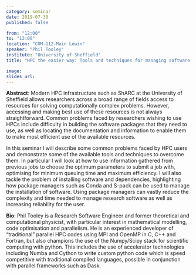 ```yaml
---
category: seminar
date: 2019-07-30
published: false

from: "12:00"
to: "13:00"
location: "COM-G12-Main Lewin"
speaker: "Phil Tooley"
institute: "University of Sheffield"
title: "HPC the easier way: Tools and techniques for managing software and making the most of your High Performance Computing resources"

image:
slides_url:
---
```


**Abstract**: Modern HPC infrastructure such as ShARC at the University of Sheffield allows researchers across a broad range of fields access to resources for solving computationally complex problems. However, accessing and making best use of these resources is not always straightforward. Common problems faced by researchers wishing to use HPCs include difficulty in building the software packages that they need to use, as well as locating the documentation and information to enable them to make most efficient use of the available resources.

In this seminar I will describe some common problems faced by HPC users and demonstrate some of the available tools and techniques to overcome them. In particular I will look at how to use information gathered from previous jobs to choose the optimum parameters to submit a job with, optimising for minimum queuing time and maximum efficiency. I will also tackle the problem of installing software and dependencies, highlighting how package managers such as Conda and S-pack can be used to manage the installation of software. Using package managers can vastly reduce the complexity and time needed to manage research software as well as
increasing reliability for the user.

**Bio**: Phil Tooley is a Research Software Engineer and former theoretical and computational physicist, with particular interest in mathematical modelling, code optimisation and parallelism. He is an experienced developer of “traditional” parallel HPC codes using MPI and OpenMP in C, C++ and Fortran, but also champions the use of the Numpy/Scipy stack for scientific computing with python. This includes the use of accelerator technologies including Numba and Cython to write custom python code which is speed competitive with traditional compiled languages, possible in conjunction with parallel frameworks such as Dask.
